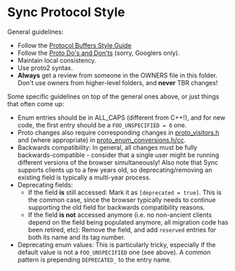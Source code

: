 Sync Protocol Style
===================

General guidelines:
* Follow the [Protocol Buffers Style Guide](https://developers.google.com/protocol-buffers/docs/style)
* Follow the [Proto Do's and Don'ts](http://go/protodosdonts) (sorry, Googlers only).
* Maintain local consistency.
* Use proto2 syntax.
* **Always** get a review from someone in the OWNERS file in this folder. Don't use owners from higher-level folders, and **never** TBR changes!

Some specific guidelines on top of the general ones above, or just things that often come up:
* Enum entries should be in ALL_CAPS (different from C++!), and for new code, the first entry should be a `FOO_UNSPECIFIED = 0` one.
* Proto changes also require corresponding changes in [proto_visitors.h](https://source.chromium.org/chromium/chromium/src/+/master:components/sync/protocol/proto_visitors.h) and (where appropriate) in [proto_enum_conversions.h/cc](https://source.chromium.org/chromium/chromium/src/+/master:components/sync/protocol/proto_enum_conversions.cc).
* Backwards compatibility: In general, all changes must be fully backwards-compatible - consider that a single user might be running different versions of the browser simultaneously! Also note that Sync supports clients up to a few years old, so deprecating/removing an existing field is typically a multi-year process.
* Deprecating fields:
  * If the field **is** still accessed: Mark it as `[deprecated = true]`. This is the common case, since the browser typically needs to continue supporting the old field for backwards compatibility reasons.
  * If the field **is not** accessed anymore (i.e. no non-ancient clients depend on the field being populated anymore, all migration code has been retired, etc): Remove the field, and add `reserved` entries for both its name and its tag number.
* Deprecating enum values: This is particularly tricky, especially if the default value is not a `FOO_UNSPECIFIED` one (see above). A common pattern is prepending `DEPRECATED_` to the entry name.
